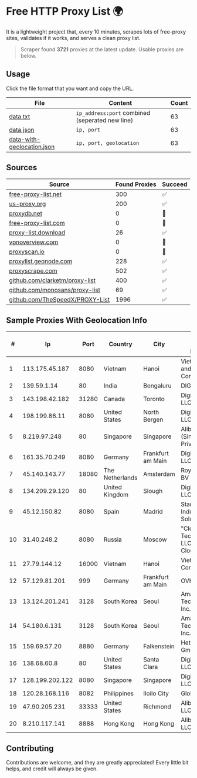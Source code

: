 
# Free HTTP Proxy List 🌍

It is a lightweight project that, every 10 minutes, scrapes lots of free-proxy sites, validates if it works, and serves a clean proxy list.


> Scraper found **3721** proxies at the latest update. Usable proxies are below.

## Usage

Click the file format that you want and copy the URL.


|File|Content|Count|
|----|-------|-----|
|[data.txt](https://raw.githubusercontent.com/themiralay/Proxy-List-World/master/data.txt)|`ip_address:port` combined (seperated new line)|63|
|[data.json](https://raw.githubusercontent.com/themiralay/Proxy-List-World/master/data.json)|`ip, port`|63|
|[data-with-geolocation.json](https://raw.githubusercontent.com/themiralay/Proxy-List-World/master/data-with-geolocation.json)|`ip, port, geolocation`|63|

## Sources

|Source|Found Proxies|Succeed|
|------|-------------|-------|
|[free-proxy-list.net](https://free-proxy-list.net)|300|✅|
|[us-proxy.org](https://www.us-proxy.org)|200|✅|
|[proxydb.net](http://proxydb.net)|0|🚫|
|[free-proxy-list.com](https://free-proxy-list.com/?page=&port=&type%5B%5D=http&type%5B%5D=https&up_time=0&search=Search)|0|🚫|
|[proxy-list.download](https://www.proxy-list.download/HTTP)|26|✅|
|[vpnoverview.com](https://vpnoverview.com/privacy/anonymous-browsing/free-proxy-servers)|0|🚫|
|[proxyscan.io](https://www.proxyscan.io)|0|🚫|
|[proxylist.geonode.com](https://proxylist.geonode.com/api/proxy-list?limit=300&page=1&sort_by=lastChecked&sort_type=desc&protocols=http,https)|228|✅|
|[proxyscrape.com](https://api.proxyscrape.com/v2/?request=displayproxies&protocol=http&timeout=10000&country=all&ssl=all&anonymity=all)|502|✅|
|[github.com/clarketm/proxy-list](https://raw.githubusercontent.com/clarketm/proxy-list/master/proxy-list-raw.txt)|400|✅|
|[github.com/monosans/proxy-list](https://raw.githubusercontent.com/monosans/proxy-list/main/proxies/http.txt)|69|✅|
|[github.com/TheSpeedX/PROXY-List](https://raw.githubusercontent.com/TheSpeedX/PROXY-List/master/http.txt)|1996|✅|


## Sample Proxies With Geolocation Info

|#|Ip|Port|Country|City|Internet Service Provider|
|-|--|----|-------|----|-------------------------|
|1|113.175.45.187|8080|Vietnam|Hanoi|VietNam Post and Telecom Corporation|
|2|139.59.1.14|80|India|Bengaluru|DIGITALOCEAN|
|3|143.198.42.182|31280|Canada|Toronto|DigitalOcean, LLC|
|4|198.199.86.11|8080|United States|North Bergen|DigitalOcean, LLC|
|5|8.219.97.248|80|Singapore|Singapore|Alibaba Cloud (Singapore) Private Limited|
|6|161.35.70.249|8080|Germany|Frankfurt am Main|DigitalOcean, LLC|
|7|45.140.143.77|18080|The Netherlands|Amsterdam|RoyaleHosting BV|
|8|134.209.29.120|80|United Kingdom|Slough|DigitalOcean, LLC|
|9|45.12.150.82|8080|Spain|Madrid|Stark Industries Solutions LTD|
|10|31.40.248.2|8080|Russia|Moscow|"Cloud Technologies" LLC trading as Cloud.ru|
|11|27.79.144.12|16000|Vietnam|Hanoi|Viettel Corporation|
|12|57.129.81.201|999|Germany|Frankfurt am Main|OVH SAS|
|13|13.124.201.241|3128|South Korea|Seoul|Amazon Technologies Inc.|
|14|54.180.6.131|3128|South Korea|Seoul|Amazon Technologies Inc.|
|15|159.69.57.20|8880|Germany|Falkenstein|Hetzner Online GmbH|
|16|138.68.60.8|80|United States|Santa Clara|DigitalOcean, LLC|
|17|128.199.202.122|8080|Singapore|Singapore|DigitalOcean, LLC|
|18|120.28.168.116|8082|Philippines|Iloilo City|Globe Telecom|
|19|47.90.205.231|33333|United States|Richmond|Alibaba.com LLC|
|20|8.210.117.141|8888|Hong Kong|Hong Kong|Alibaba.com LLC|



## Contributing

Contributions are welcome, and they are greatly appreciated! Every
little bit helps, and credit will always be given.


